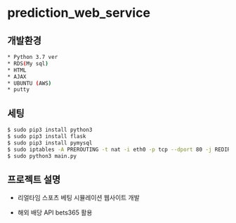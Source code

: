 # prediction_web_service

## 개발환경
``` sh
* Python 3.7 ver
* RDS(My sql)
* HTML
* AJAX
* UBUNTU (AWS)
* putty
```

## 세팅

``` sh
$ sudo pip3 install python3
$ sudo pip3 install flask
$ sudo pip3 install pymysql
$ sudo iptables -A PREROUTING -t nat -i eth0 -p tcp --dport 80 -j REDIRECT --to-port 5000
$ sudo python3 main.py
```

## 프로젝트 설명
* 리얼타임 스포츠 베팅 시뮬레이션 웹사이트 개발
- 해외 배당 API bets365 활용
